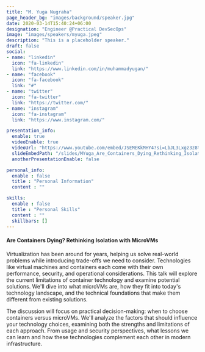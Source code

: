 ```yaml
---
title: "M. Yuga Nugraha"
page_header_bg: "images/background/speaker.jpg"
date: 2020-03-14T15:40:24+06:00
designation: "Engineer @Practical DevSecOps"
image: "images/speakers/myuga.jpeg"
description: "This is a placeholder speaker."
draft: false
social:
- name: "linkedin"
  icon: "fa-linkedin"
  link: "https://www.linkedin.com/in/muhammadyugan/"
- name: "facebook"
  icon: "fa-facebook"
  link: "#"
- name: "twitter"
  icon: "fa-twitter"
  link: "https://twitter.com/"
- name: "instagram"
  icon: "fa-instagram"
  link: "https://www.instagram.com/"

presentation_info:
  enable: true
  videoEnable: true
  videoUrl: "https://www.youtube.com/embed/JSEMEKkMHY4?si=LbJL3Lxgz3z8tyFV"
  slideEmbedPath: "/slides/MYuga_Are_Containers_Dying_Rethinking_Isolation_with_MicroVMs.pdf" 
  anotherPresentationEnable: false

personal_info:
  enable : false
  title : "Personal Information"
  content : ""

skills:
  enable : false
  title : "Personal Skills"
  content : ""
  skillbars: []
---
```


#### Are Containers Dying? Rethinking Isolation with MicroVMs

Virtualization has been around for years, helping us solve real-world problems while introducing trade-offs we need to consider. Technologies like virtual machines and containers each come with their own performance, security, and operational considerations. This talk will explore the current limitations of container technology and examine potential solutions. We'll dive into what microVMs are, how they fit into today's technology landscape, and the technical foundations that make them different from existing solutions.

The discussion will focus on practical decision-making: when to choose containers versus microVMs. We'll analyze the factors that should influence your technology choices, examining both the strengths and limitations of each approach. From usage and security perspectives, what lessons we can learn and how these technologies complement each other in modern infrastructure.
